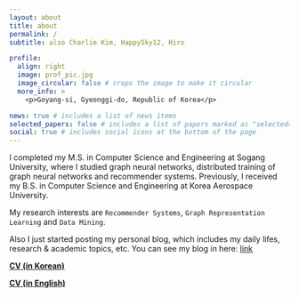 ```yaml
---
layout: about
title: about
permalink: /
subtitle: also Charlie Kim, HappySky12, Hiro 

profile:
  align: right
  image: prof_pic.jpg
  image_circular: false # crops the image to make it circular
  more_info: >
    <p>Goyang-si, Gyeonggi-do, Republic of Korea</p>

news: true # includes a list of news items
selected_papers: false # includes a list of papers marked as "selected={true}"
social: true # includes social icons at the bottom of the page
---
```


I completed my M.S. in Computer Science and Engineering at Sogang University, where I studied graph neural networks, distributed training of graph neural networks and recommender systems.
Previously, I received my B.S. in Computer Science and Engineering at Korea Aerospace University.

My research interests are `Recommender Systems`, `Graph Representation Learning` and `Data Mining`.

Also I just started posting my personal blog, which includes my daily lifes, research & academic topics, etc. You can see my blog in here: [link](https://happysky12.tistory.com/)

**[CV (in Korean)](https://drive.google.com/file/d/12_Tu5n9B83_oBuf2RPURv70HdOqoEATY/view?usp=sharing)**

**[CV (in English)](https://drive.google.com/file/d/19jY6zAs2xP-kCWyE-A5wKNAfnJOc0E1E/view?usp=sharing)**